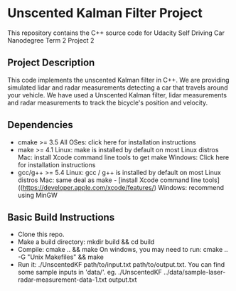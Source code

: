 # Unscented Kalman Filter Project
This repository contains the C++ source code for Udacity Self Driving Car Nanodegree Term 2 Project 2

## Project Description
This code implements the unscented Kalman filter in C++. We are providing simulated lidar and radar measurements detecting a car that travels around your vehicle. We have used a Unscented Kalman filter, lidar measurements and radar measurements to track the bicycle's position and velocity.

## Dependencies
- cmake >= 3.5
All OSes: click here for installation instructions
- make >= 4.1
Linux: make is installed by default on most Linux distros
Mac: install Xcode command line tools to get make
Windows: Click here for installation instructions
- gcc/g++ >= 5.4
Linux: gcc / g++ is installed by default on most Linux distros
Mac: same deal as make - [install Xcode command line tools]((https://developer.apple.com/xcode/features/)
Windows: recommend using MinGW

## Basic Build Instructions
- Clone this repo.
- Make a build directory: mkdir build && cd build
- Compile: cmake .. && make
On windows, you may need to run: cmake .. -G "Unix Makefiles" && make
- Run it: ./UnscentedKF path/to/input.txt path/to/output.txt. You can find some sample inputs in 'data/'.
eg. ./UnscentedKF ../data/sample-laser-radar-measurement-data-1.txt output.txt
